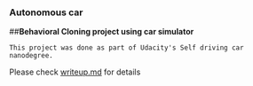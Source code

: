 ### Autonomous car 

##**Behavioral Cloning project using car simulator**
 
    This project was done as part of Udacity's Self driving car nanodegree.
    
Please check [writeup.md](writeup.md) for details

